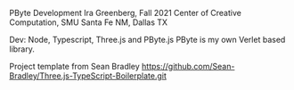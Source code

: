 PByte Development
Ira Greenberg, Fall 2021
Center of Creative Computation, SMU
Santa Fe NM, Dallas TX

Dev:
Node, Typescript, Three.js and PByte.js
PByte is my own Verlet based library.


Project template from Sean Bradley
https://github.com/Sean-Bradley/Three.js-TypeScript-Boilerplate.git